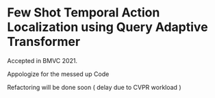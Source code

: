 # Few Shot Temporal Action Localization using Query Adaptive Transformer

Accepted in BMVC 2021.

Appologize for the messed up Code

Refactoring will be done soon ( delay due to CVPR workload )

